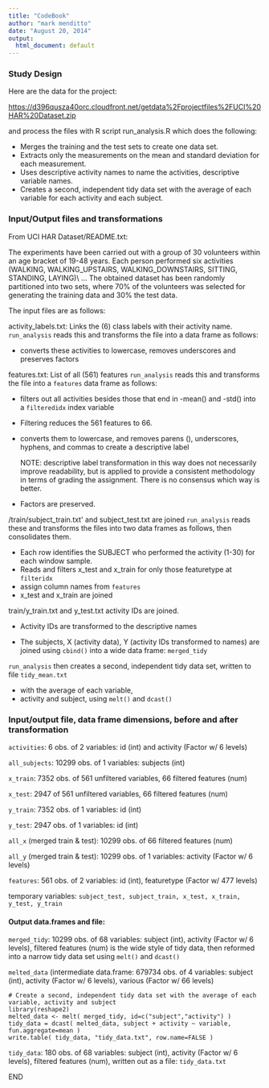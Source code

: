```yaml
---
title: "CodeBook"
author: "mark menditto"
date: "August 20, 2014"
output:
  html_document: default
---
```


### Study Design

Here are the data for the project: 

https://d396qusza40orc.cloudfront.net/getdata%2Fprojectfiles%2FUCI%20HAR%20Dataset.zip 

and process the files with R script run_analysis.R which does the following: 

* Merges the training and the test sets to create one data set.
* Extracts only the measurements on the mean and standard deviation for each measurement. 
* Uses descriptive activity names to name the activities, descriptive variable names. 
* Creates a second, independent tidy data set with the average of each variable for each activity and each subject. 

### Input/Output files and transformations

From UCI HAR Dataset/README.txt:

The experiments have been carried out with a group of 30 volunteers within an age bracket of 19-48 years. 
Each person performed six activities \(WALKING, WALKING_UPSTAIRS, WALKING_DOWNSTAIRS, SITTING, STANDING, LAYING)\ ... 
The obtained dataset has been randomly partitioned into two sets, where 70% of the volunteers was selected for generating the training data and 30% the test data.

The input files are as follows: 

activity_labels.txt: Links the (6) class labels with their activity name. 
`run_analysis` reads this and transforms the file into a data frame as follows:

* converts these activities to lowercase, removes underscores and preserves factors

features.txt: List of all (561) features
`run_analysis` reads this and transforms the file into a `features` data frame as follows:

* filters out all activities besides those that end in -mean() and -std() into a `filteredidx` index variable
* Filtering reduces the 561 features to 66. 
* converts them to lowercase, and removes parens (), underscores, hyphens, and commas to create a descriptive label
  
  NOTE: descriptive label transformation in this way does not necessarily improve readability, but is applied to provide
  a consistent methodology in terms of grading the assignment. There is no consensus which way is better. 
  
* Factors are preserved.

/train/subject_train.txt' and subject_test.txt are joined
`run_analysis` reads these and transforms the files into two data frames as follows, then consolidates them.

* Each row identifies the SUBJECT who performed the activity (1-30) for each window sample. 
* Reads and filters x_test and x_train for only those featuretype at `filteridx`
* assign column names from `features`
* x_test and x_train are joined

train/y_train.txt and y_test.txt activity IDs are joined. 

* Activity IDs are transformed to the descriptive names

* The subjects, X (activity data), Y (activity IDs transformed to names) are joined using `cbind()` 
  into a wide data frame: `merged_tidy` 

`run_analysis` then creates a second, independent tidy data set, written to file `tidy_mean.txt`

* with the average of each variable, 
* activity and subject, using `melt()` and `dcast()`


### Input/output file, data frame dimensions, before and after transformation

`activities`: 6 obs. of 2 variables: id (int) and activity (Factor w/ 6 levels)

`all_subjects`: 10299 obs. of 1 variables: subjects (int)

`x_train`: 7352 obs. of 561 unfiltered variables, 66 filtered features (num)

`x_test`: 2947 of 561 unfiltered variables, 66 filtered features (num)

`y_train`: 7352 obs. of 1 variables: id (int)

`y_test`: 2947 obs. of 1 variables: id (int)

`all_x` (merged train & test): 10299 obs. of 66 filtered features (num)

`all_y` (merged train & test): 10299 obs. of 1 variables: activity (Factor w/ 6 levels)

`features`: 561 obs. of 2 variables: id (int), featuretype (Factor w/ 477 levels)

temporary variables: 
  `subject_test, subject_train, x_test, x_train, y_test, y_train`

#### Output data.frames and file:

`merged_tidy`: 10299 obs. of 68 variables: subject (int), activity (Factor w/ 6 levels), filtered features (num)
is the wide style of tidy data, then reformed into a narrow tidy data set using `melt()` and `dcast()`

`melted_data` (intermediate data.frame: 679734 obs. of 4 variables: 
  subject (int), activity (Factor w/ 6 levels), various (Factor w/ 66 levels)

<!-- -->

    # Create a second, independent tidy data set with the average of each variable, activity and subject
    library(reshape2)
    melted_data <- melt( merged_tidy, id=c("subject","activity") )
    tidy_data = dcast( melted_data, subject + activity ~ variable, fun.aggregate=mean )
    write.table( tidy_data, "tidy_data.txt", row.name=FALSE )

`tidy_data`: 180 obs. of 68 variables: subject (int), activity (Factor w/ 6 levels), filtered features (num), written out as a file: `tidy_data.txt`


END